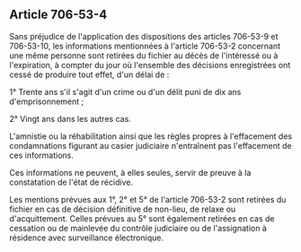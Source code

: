 Article 706-53-4
----
Sans préjudice de l'application des dispositions des articles 706-53-9 et
706-53-10, les informations mentionnées à l'article 706-53-2 concernant une même
personne sont retirées du fichier au décès de l'intéressé ou à l'expiration, à
compter du jour où l'ensemble des décisions enregistrées ont cessé de produire
tout effet, d'un délai de :

1° Trente ans s'il s'agit d'un crime ou d'un délit puni de dix ans
d'emprisonnement ;

2° Vingt ans dans les autres cas.

L'amnistie ou la réhabilitation ainsi que les règles propres à l'effacement des
condamnations figurant au casier judiciaire n'entraînent pas l'effacement de ces
informations.

Ces informations ne peuvent, à elles seules, servir de preuve à la constatation
de l'état de récidive.

Les mentions prévues aux 1°, 2° et 5° de l'article 706-53-2 sont retirées du
fichier en cas de décision définitive de non-lieu, de relaxe ou d'acquittement.
Celles prévues au 5° sont également retirées en cas de cessation ou de mainlevée
du contrôle judiciaire ou de l'assignation à résidence avec surveillance
électronique.
